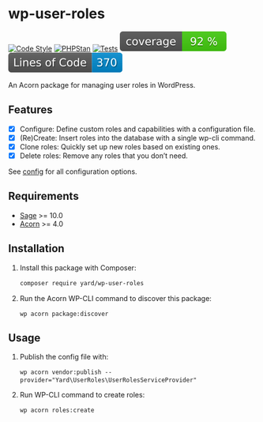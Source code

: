 # wp-user-roles

[![Code Style](https://github.com/yardinternet/wp-user-roles/actions/workflows/format-php.yml/badge.svg?no-cache)](https://github.com/yardinternet/wp-user-roles/actions/workflows/format-php.yml)
[![PHPStan](https://github.com/yardinternet/wp-user-roles/actions/workflows/phpstan.yml/badge.svg?no-cache)](https://github.com/yardinternet/wp-user-roles/actions/workflows/phpstan.yml)
[![Tests](https://github.com/yardinternet/wp-user-roles/actions/workflows/run-tests.yml/badge.svg?no-cache)](https://github.com/yardinternet/wp-user-roles/actions/workflows/run-tests.yml)
[![Code Coverage Badge](https://github.com/yardinternet/wp-user-roles/blob/badges/coverage.svg)](https://github.com/yardinternet/wp-user-roles/actions/workflows/badges.yml)
[![Lines of Code Badge](https://github.com/yardinternet/wp-user-roles/blob/badges/lines-of-code.svg)](https://github.com/yardinternet/wp-user-roles/actions/workflows/badges.yml)

An Acorn package for managing user roles in WordPress.

## Features

- [x] Configure: Define custom roles and capabilities with a configuration file.
- [x] (Re)Create: Insert roles into the database with a single wp-cli command.
- [x] Clone roles: Quickly set up new roles based on existing ones.
- [x] Delete roles: Remove any roles that you don’t need.

See [config](./config/user-roles.php) for all configuration options.

## Requirements

- [Sage](https://github.com/roots/sage) >= 10.0
- [Acorn](https://github.com/roots/acorn) >= 4.0

## Installation

1. Install this package with Composer:

    ```sh
    composer require yard/wp-user-roles
    ```

2. Run the Acorn WP-CLI command to discover this package:

    ```shell
    wp acorn package:discover
    ```

## Usage

1. Publish the config file with:

   ```shell
   wp acorn vendor:publish --provider="Yard\UserRoles\UserRolesServiceProvider"
   ```

2. Run WP-CLI command to create roles:

   ```shell
   wp acorn roles:create
   ```
